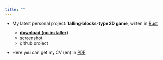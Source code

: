 ```yaml
---
title: ""
---
```

- My latest personal project: **falling-blocks-type 2D game**, writen in [Rust](https://www.rust-lang.org)
  - [**download (no installer)**](https://github.com/rdrmic/color-columns/raw/main/dist/color-columns-v010.zip)
  - [screenshot](https://github.com/rdrmic/color-columns/raw/main/github-resources/cc_gameplay.png)
  - [github project](https://github.com/rdrmic/color-columns#color-columns)

- Here you can get my CV (en) in [PDF](docs/CV_Rade_Drmic-EN.pdf)
